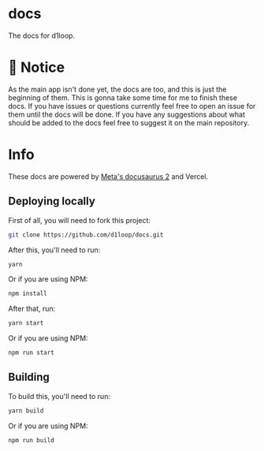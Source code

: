 # docs
The docs for d1loop.

# 🚨 Notice
As the main app isn't done yet, the docs are too, and this is just the beginning of them. This is gonna take some time for me to finish these docs. If you have issues or questions currently feel free to open an issue for them until the docs will be done. If you have any suggestions about what should be added to the docs feel free to suggest it on the main repository.

# Info
These docs are powered by [Meta's docusaurus 2](https://github.com/facebook/docusaurus) and Vercel.

## Deploying locally
First of all, you will need to fork this project:
```bash
git clone https://github.com/d1loop/docs.git
```
After this, you'll need to run:
```bash
yarn
```
Or if you are using NPM:
```bash
npm install
```
After that, run:
```bash
yarn start
```
Or if you are using NPM:
```bash
npm run start
```

## Building
To build this, you'll need to run:
```bash
yarn build
```
Or if you are using NPM:
```bash
npm run build
```